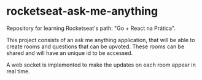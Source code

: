 # rocketseat-ask-me-anything
Repository for learning Rocketseat's path: "Go + React na Prática".

This project consists of an ask me anything application, that will be able to create rooms and questions that can be upvoted. These rooms can be shared and will have an unique id to be accessed.

A web socket is implemented to make the updates on each room appear in real time.
